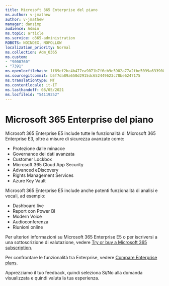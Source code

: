 ```yaml
---
title: Microsoft 365 Enterprise del piano
ms.author: v-jmathew
author: v-jmathew
manager: dansimp
audience: Admin
ms.topic: article
ms.service: o365-administration
ROBOTS: NOINDEX, NOFOLLOW
localization_priority: Normal
ms.collection: Adm_O365
ms.custom:
- "9000760"
- "7391"
ms.openlocfilehash: 1f89ef2bc4b477ea9071b7f6eb9e5982a77a2fbe5099a633908b5026ccaf26b1
ms.sourcegitcommit: b5f7da89a650d2915dc652449623c78be6247175
ms.translationtype: MT
ms.contentlocale: it-IT
ms.lasthandoff: 08/05/2021
ms.locfileid: "54119252"
---
```

# <a name="microsoft-365-enterprise-plan-differences"></a>Microsoft 365 Enterprise del piano

Microsoft 365 Enterprise E5 include tutte le funzionalità di Microsoft 365 Enterprise E3, oltre a misure di sicurezza avanzate come:

- Protezione dalle minacce
- Governance dei dati avanzata
- Customer Lockbox
- Microsoft 365 Cloud App Security
- Advanced eDiscovery
- Rights Management Services
- Azure Key Vault

Microsoft 365 Enterprise E5 include anche potenti funzionalità di analisi e vocali, ad esempio:

- Dashboard live
- Report con Power BI
- Modern Voice
- Audioconferenza
- Riunioni online

Per ulteriori informazioni su Microsoft 365 Enterprise E5 o per iscriversi a una sottoscrizione di valutazione, vedere [Try or buy a Microsoft 365 subscription](https://go.microsoft.com/fwlink/?linkid=2099673).

Per confrontare le funzionalità tra Enterprise, vedere [Compare Enterprise plans](https://go.microsoft.com/fwlink/?linkid=2097200).

Apprezziamo il tuo feedback, quindi seleziona Sì/No alla domanda visualizzata e quindi valuta la tua esperienza.
